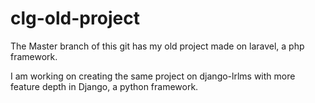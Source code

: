 # clg-old-project
The Master branch of this git has my old project made on laravel, a php framework. 

I am working on creating the same project on django-lrlms with more feature depth in Django, a python framework.
